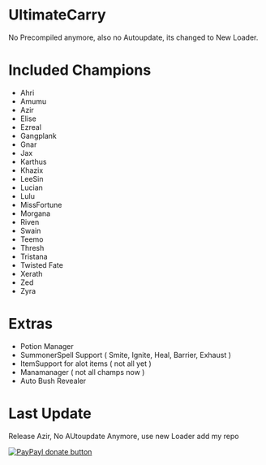 UltimateCarry
=============

No Precompiled anymore, also no Autoupdate, its changed to New Loader.


Included Champions
==================
* Ahri
* Amumu
* Azir
* Elise
* Ezreal
* Gangplank
* Gnar
* Jax
* Karthus
* Khazix
* LeeSin
* Lucian
* Lulu
* MissFortune
* Morgana
* Riven
* Swain
* Teemo
* Thresh
* Tristana
* Twisted Fate
* Xerath
* Zed
* Zyra


Extras
======
* Potion Manager
* SummonerSpell Support ( Smite, Ignite, Heal, Barrier, Exhaust )
* ItemSupport for alot items ( not all yet )
* Manamanager ( not all champs now )
* Auto Bush Revealer

Last Update
=========
Release Azir, No AUtoupdate Anymore, use new Loader add my repo

[![PayPayl donate button](http://img.shields.io/paypal/donate.png?color=yellow)](https://www.paypal.com/cgi-bin/webscr?cmd=_s-xclick&hosted_button_id=NDD6M83G586RW "You Like it ? buy me a beer :P")
